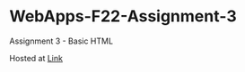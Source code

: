 # WebApps-F22-Assignment-3
Assignment 3 - Basic HTML

Hosted at [Link](https://44-563-web-apps-f22.github.io/44563-webapps-assignment-3-chnagaakhil/)

